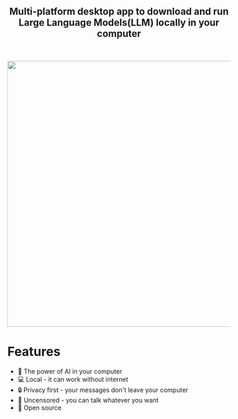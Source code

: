 <h2 align="center">
Multi-platform desktop app to download and run Large Language Models(LLM) locally in your computer
</h2>
<br/>
<p align="center">
  <img width="600" src="assets/video.gif">
</p>


# Features

- 🚀 The power of AI in your computer
- 💻 Local - it can work without internet
- 🔒 Privacy first - your messages don't leave your computer
- 🤫 Uncensored - you can talk whatever you want
- 📖 Open source
